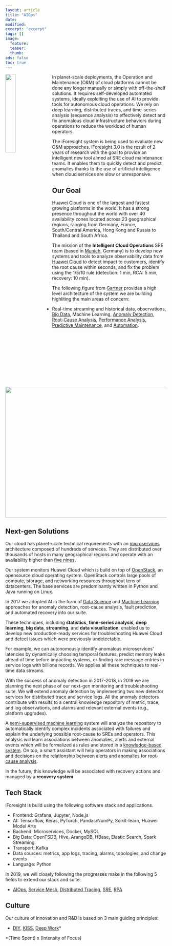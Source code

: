 ```yaml
---
layout: article
title: "AIOps"
date:
modified:
excerpt: "excerpt"
tags: []
image:
  feature:
  teaser:
  thumb:
ads: false
toc: true
---  
```


<p>
<a href="http://jorge-cardoso.github.io/research/iforesight3.png">
<img src="http://jorge-cardoso.github.io/research/iforesight3.png" height="25%" width="25%" style="float:left;margin:0 20px 0 0;"/>
</a>
</p>

In planet-scale deployments, the Operation and Maintenance (O&M) of cloud platforms cannot be done any longer 
manually or simply with off-the-shelf solutions. It requires self-developed automated systems, ideally exploiting 
the use of AI to provide tools for autonomous cloud operations. We rely on deep learning, 
distributed traces, and time-series analysis (sequence analysis) to effectively detect and fix anomalous 
cloud infrastructure behaviors during operations to reduce the workload of human operators. 

The iForesight system is being used to evaluate new O&M approaches. iForesight 3.0 is the result of 2 years 
of research with the goal to provide an intelligent new tool aimed at SRE cloud maintenance teams. It enables 
them to quickly detect and predict anomalies thanks to the use of artificial intelligence when cloud services 
are slow or unresponsive. 


## Our Goal

Huawei Cloud is one of the largest and fastest growing platforms in the world. 
It has a strong presence throughout the world with over 40 availability zones located across 23 geographical regions,
ranging from Germany, France, South/Central America, Hong Kong and Russia to Thailand and South Africa.

The mission of the **Intelligent Cloud Operations** SRE team (based in [Munich](https://www.muenchen.de/int/en.html), Germany) is to develop new systems and tools to analyze observability data from [Huawei Cloud](https://www.huaweicloud.com/en-us/about/about_us.html)
to detect impact to customers, identify the root cause within seconds, and fix the problem using 
the 1/5/10 rule (detection: 1 min, RCA: 5 min, recovery: 10 min).

The following figure from [Gartner](https://www.gartner.com/en) provides a high level architecture of the system we are building highliting the main areas of concern: 
+ Real-time streaming and historical data, observations, [Big Data](https://en.wikipedia.org/wiki/Big_data), Machine Learning, [Anomaly Detection](https://en.wikipedia.org/wiki/Anomaly_detection), [Root-Cause Analysis](https://en.wikipedia.org/wiki/Root_cause_analysis), [Performance Analysis](https://en.wikipedia.org/wiki/Application_performance_management), [Predictive Maintenance](https://en.wikipedia.org/wiki/Predictive_maintenance), and [Automation](https://en.wikipedia.org/wiki/Robotic_process_automation). 
<p>
<img src="https://blogs.bmc.com/wp-content/uploads/2019/02/AIOpsGraphicGartner2018-768x408.png" height="408" width="768" style="float:center;margin:0 20px 0 0;"/>
</p>


## Next-gen Solutions

Our cloud has planet-scale technical requirements with an 
[microservices](https://en.wikipedia.org/wiki/Microservices) architecture composed of hundreds of services.
They are distributed over thousands of hosts in many geographical regions and operate with an availability 
higher than [five nines](https://en.wikipedia.org/wiki/High_availability). 

Our system monitors Huawei Cloud which is build on top of [OpenStack](https://docs.openstack.org/), an 
opensource cloud operating system. OpenStack controls large pools of compute, storage, and networking
resources throughout tens of datacenters. The base services are predominantly written in Python and Java 
running on Linux. 

In 2017 we adopted AI in the form of [Data Science](https://en.wikipedia.org/wiki/Data_science) and 
[Machine Learning](https://en.wikipedia.org/wiki/Machine_learning) approaches for anomaly detection, 
root-cause analysis, fault prediction, and automated recovery into our suite. 

These techniques, including **statistics**, **time-series analysis**, **deep learning**, **big data**,
**streaming**, and **data visualization**, enabled us to develop new production-ready services for troubleshooting 
Huawei Cloud and detect issues which were previously undetectable.

For example, we can autonomously identify anomalous microservices' latencies by dynamically choosing
temporal features, predict memory leaks ahead of time before impacting systems, or finding rare message entries in 
service logs with billions records. We applies all these techniques to real-time data streams.

With the success of anomaly detection in 2017-2018, in 2019 we are planning the next phase of our next-gen 
monitoring and troubleshooting suite. 
We will extend anomaly detection by implementing two new detector services for distributed trace and service logs.
All the anomaly detectors contribute with results to a central knowledge repository of metric, trace, and log 
observations, and alarms and relevant external events (e.g., platform upgrades).

A [semi-supervised machine learning](https://en.wikipedia.org/wiki/Semi-supervised_learning) system will analyze
the repository to automatically identify complex incidents associated with failures and explain the underlying
possible root-cause to SREs and operators. 
This analysis will learn associations between anomalies, alerts and external events which will be formalized as 
rules and stored in a [knowledge-based system](https://en.wikipedia.org/wiki/Knowledge-based_systems).
On top, a smart assistant will help operators in making associations and decisions on the relationship 
between alerts and anomalies for [root-cause analysis](https://en.wikipedia.org/wiki/Root_cause_analysis). 

In the future, this knowledge will be associated with recovery actions and managed by a
**recovery system**


## Tech Stack

iForesight is build using the following software stack and applications. 

+ Frontend: Grafana, Jupyter, Node.js
+ AI: Tensorflow, Keras, PyTorch, Pandas/NumPy, Scikit-learn, Huawei Model Arts
+ Backend: Microservices, Docker, MySQL 
+ Big Data: OpenTSDB, Hive, ArangoDB, HBase, Elastic Search, Spark Streaming. 
+ Transport: Kafka
+ Data sources: metrics, app logs, tracing, alarms, topologies, and change events
+ Language: Python

In 2019, we will closely following the progresses make in the following 5 fields to extend our stack and suite:

+ [AIOps](https://blog.appdynamics.com/aiops/what-is-aiops/),
[Service Mesh](https://www.nginx.com/blog/what-is-a-service-mesh/),
[Distributed Tracing](https://opentracing.io/docs/overview/what-is-tracing/),
[SRE](https://landing.google.com/sre/),
[RPA](https://en.wikipedia.org/wiki/Robotic_process_automation)


## Culture

Our culture of innovation and R&D is based on 3 main guiding principles:

+ [DIY](https://en.wikipedia.org/wiki/Do_it_yourself), [KISS](https://pt.wikipedia.org/wiki/Keep_It_Simple),
[Deep Work](https://www.amazon.com/gp/product/1455586692)*

*(Time Spent) x (Intensity of Focus)
